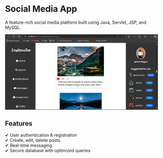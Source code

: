 # Social Media App
A feature-rich social media platform built using Java, Servlet, JSP, and MySQL.

![image alt](https://github.com/amitrajput1508/social/blob/eedcf6d34a8b42753dc4ebec24fb7e2a54ba04a4/Screenshot%202025-03-02%20125849.png)



## Features
✔ User authentication & registration  
✔ Create, edit, delete posts  
✔ Real-time messaging  
✔ Secure database with optimized queries  
